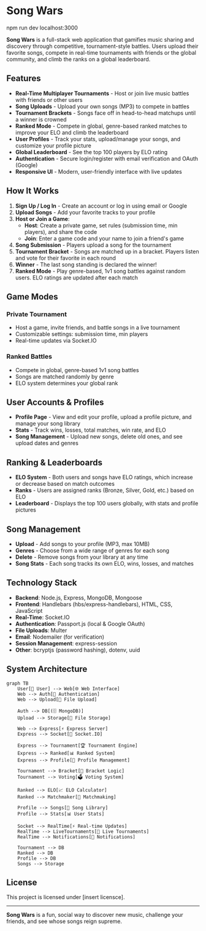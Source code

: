 # Song Wars

npm run dev
localhost:3000

**Song Wars** is a full-stack web application that gamifies music sharing and discovery through competitive, tournament-style battles. Users upload their favorite songs, compete in real-time tournaments with friends or the global community, and climb the ranks on a global leaderboard.

## Features

- **Real-Time Multiplayer Tournaments** - Host or join live music battles with friends or other users
- **Song Uploads** - Upload your own songs (MP3) to compete in battles
- **Tournament Brackets** - Songs face off in head-to-head matchups until a winner is crowned
- **Ranked Mode** - Compete in global, genre-based ranked matches to improve your ELO and climb the leaderboard
- **User Profiles** - Track your stats, upload/manage your songs, and customize your profile picture
- **Global Leaderboard** - See the top 100 players by ELO rating
- **Authentication** - Secure login/register with email verification and OAuth (Google)
- **Responsive UI** - Modern, user-friendly interface with live updates

## How It Works

1. **Sign Up / Log In** - Create an account or log in using email or Google
2. **Upload Songs** - Add your favorite tracks to your profile
3. **Host or Join a Game**:
   - **Host**: Create a private game, set rules (submission time, min players), and share the code
   - **Join**: Enter a game code and your name to join a friend's game
4. **Song Submission** - Players upload a song for the tournament
5. **Tournament Bracket** - Songs are matched up in a bracket. Players listen and vote for their favorite in each round
6. **Winner** - The last song standing is declared the winner!
7. **Ranked Mode** - Play genre-based, 1v1 song battles against random users. ELO ratings are updated after each match

## Game Modes

### Private Tournament
- Host a game, invite friends, and battle songs in a live tournament
- Customizable settings: submission time, min players
- Real-time updates via Socket.IO

### Ranked Battles
- Compete in global, genre-based 1v1 song battles
- Songs are matched randomly by genre
- ELO system determines your global rank

## User Accounts & Profiles

- **Profile Page** - View and edit your profile, upload a profile picture, and manage your song library
- **Stats** - Track wins, losses, total matches, win rate, and ELO
- **Song Management** - Upload new songs, delete old ones, and see upload dates and genres

## Ranking & Leaderboards

- **ELO System** - Both users and songs have ELO ratings, which increase or decrease based on match outcomes
- **Ranks** - Users are assigned ranks (Bronze, Silver, Gold, etc.) based on ELO
- **Leaderboard** - Displays the top 100 users globally, with stats and profile pictures

## Song Management

- **Upload** - Add songs to your profile (MP3, max 10MB)
- **Genres** - Choose from a wide range of genres for each song
- **Delete** - Remove songs from your library at any time
- **Song Stats** - Each song tracks its own ELO, wins, losses, and matches

## Technology Stack

- **Backend**: Node.js, Express, MongoDB, Mongoose
- **Frontend**: Handlebars (hbs/express-handlebars), HTML, CSS, JavaScript
- **Real-Time**: Socket.IO
- **Authentication**: Passport.js (local & Google OAuth)
- **File Uploads**: Multer
- **Email**: Nodemailer (for verification)
- **Session Management**: express-session
- **Other**: bcryptjs (password hashing), dotenv, uuid

## System Architecture

```mermaid
graph TB
    User[👤 User] --> Web[🌐 Web Interface]
    Web --> Auth[🔐 Authentication]
    Web --> Upload[📁 File Upload]
    
    Auth --> DB[(🗄️ MongoDB)]
    Upload --> Storage[💾 File Storage]
    
    Web --> Express[⚡ Express Server]
    Express --> Socket[🔄 Socket.IO]
    
    Express --> Tournament[🏆 Tournament Engine]
    Express --> Ranked[📊 Ranked System]
    Express --> Profile[👤 Profile Management]
    
    Tournament --> Bracket[🎯 Bracket Logic]
    Tournament --> Voting[🗳️ Voting System]
    
    Ranked --> ELO[📈 ELO Calculator]
    Ranked --> Matchmaker[🎲 Matchmaking]
    
    Profile --> Songs[🎵 Song Library]
    Profile --> Stats[📊 User Stats]
    
    Socket --> RealTime[⚡ Real-time Updates]
    RealTime --> LiveTournaments[🔴 Live Tournaments]
    RealTime --> Notifications[🔔 Notifications]
    
    Tournament --> DB
    Ranked --> DB
    Profile --> DB
    Songs --> Storage
```

## License

This project is licensed under [insert licensce].

---

**Song Wars** is a fun, social way to discover new music, challenge your friends, and see whose songs reign supreme.
